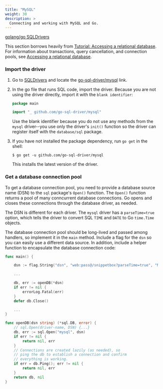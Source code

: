 ```yaml
---
title: "MySQL"
weight: 30
description: >
  Connecting and working with MySQL and Go.
---
```


[golang/go SQLDrivers](https://github.com/golang/go/wiki/SQLDrivers)

This section borrows heavily from [Tutorial: Accessing a relational database](https://go.dev/doc/tutorial/database-access). For information about transactions, query cancellation, and connection pools, see [Accessing a relational database](https://go.dev/doc/database/).

### Import the driver

1. Go to [SQLDrivers](https://github.com/golang/go/wiki/SQLDrivers) and locate the [go-sql-driver/mysql](https://github.com/go-sql-driver/mysql/) link.
2. In the go file that runs SQL code, import the driver. Because you are not using the driver directly, import it with the `blank identifier`:
   ```go
   package main

   import "_ github.com/go-sql-driver/mysql"
   ```
   Use the blank identifier because you do not use any methods from the `mysql` driver--you use only the driver's `init()` function so the driver can register itself with the `database/sql` package.

3. If you have not installed the package dependency, run `go get` in the shell:
   ```shell
   $ go get -u github.com/go-sql-driver/mysql
   ```
   This installs the latest version of the driver.

### Get a database connection pool

To get a database connection pool, you need to provide a database source name (DSN) to the `sql` package's `Open()` function. The `Open()` function returns a pool of many conncurrent database connections. Go opens and closes these connections through the database driver, as needed.

The DSN is different for each driver. The `mysql` driver has a `parseTime=true` option, which tells the driver to convert SQL `TIME` and `DATE` to Go `time.Time` objects.

The database connection pool should be long-lived and passed among handlers, so implement it in the `main` method. Include a flag for the `dsn` so you can easily use a different data source. In addition, include a helper function to encapsulate the database connection code:

```go
func main() {

	dsn := flag.String("dsn", "web:pass@/snippetbox?parseTime=true", "MySQL data source name")

	...

    db, err := openDB(*dsn)
    if err != nil {
        errorLog.Fatal(err)
    }
    defer db.Close()

	...
}

func openDB(dsn string) (*sql.DB, error) {
	// sql.Open(driver-name, DSN) {...}
    db, err := sql.Open("mysql", dsn)
    if err != nil {
        return nil, err
    }
    // Connections are created lazily (as needed), so
    // ping the db to establish a connection and confirm 
    // everything is working.
    if err = db.Ping(); err != nil {
        return nil, err
    }
    return db, nil
}
```


